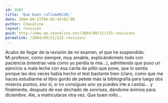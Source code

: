 ```yaml
---
id: 1607
title: 'Que buen rollo&#8230;'
date: 2004-09-21T06:45:43+02:00
author: Chavalina
layout: revision
guid: http://www.wp.chavalina.net/2004/09/21/225-revision/
permalink: /2004/09/21/225-revision/
---
```

Acabo de llegar de la revisi&oacute;n de mi examen, el que he suspendido.  
Mi profesor, como siempre, muy amable, explic&aacute;ndomelo todo con paciencia (mientras ve&iacute;a como yo perd&iacute;a la m&iacute;a&#8230;), admitiendo que puso un ejercicio a mala leche con esa carita de pill&iacute;n que pone, que lo sent&iacute;a porque las dos veces hab&iacute;a hecho el test bastante bien (claro, como que me haces estudiarme el libro gordo de petete m&aacute;s la bibliograf&iacute;a para luego dos m&iacute;seros puntos, eso s&iacute;, si no consigues uno ya puedes irte a casita)&#8230; y finalmente, despu&eacute;s de ese dechado de sonrisas, d&aacute;ndome &aacute;nimos para diciembre. Ale, a matricularse otra vez. Que buen rollo&#8230;